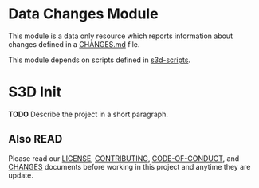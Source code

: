 # Data Changes Module
This module is a data only resource which reports information about changes
defined in a [CHANGES.md](https://go.s3d.club/changes) file.

This module depends on scripts defined in
[s3d-scripts](https://go.s3d.club/scripts).
# S3D Init
**TODO** Describe the project in a short paragraph.

## Also READ
Please read our [LICENSE][lice], [CONTRIBUTING][cont], [CODE-OF-CONDUCT][code],
and [CHANGES][chge] documents before working in this project and anytime they
are update.

[chge]: ./CHANGES.md
[code]: ./CODE-OF-CONDUCT.md
[cont]: ./CONTRIBUTING.md
[lice]: ./LICENSE.md
